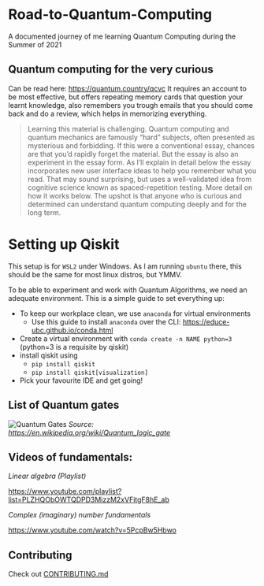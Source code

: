 # Road-to-Quantum-Computing
A documented journey of me learning Quantum Computing during the Summer of 2021

## Quantum computing for the very curious

Can be read here: https://quantum.country/qcvc
It requires an account to be most effective, but offers repeating memory cards that question your learnt knowledge, also remembers you trough emails that you should come back and do a review, which helps in memorizing everything.

> Learning this material is challenging. Quantum computing and quantum mechanics are famously “hard” subjects, often presented as mysterious and forbidding. If this were a conventional essay, chances are that you’d rapidly forget the material. But the essay is also an experiment in the essay form. As I’ll explain in detail below the essay incorporates new user interface ideas to help you remember what you read. That may sound surprising, but uses a well-validated idea from cognitive science known as spaced-repetition testing. More detail on how it works below. The upshot is that anyone who is curious and determined can understand quantum computing deeply and for the long term.
# Setting up Qiskit

This setup is for `WSL2` under Windows. As I am running `ubuntu` there, this should be the same for most linux distros, but YMMV.

To be able to experiment and work with Quantum Algorithms, we need an adequate environment. This is a simple guide to set everything up:

- To keep our workplace clean, we use `anaconda` for virtual environments
    - Use this guide to install `anaconda` over the CLI:
    https://educe-ubc.github.io/conda.html
- Create a virtual environment with `conda create -n NAME python=3` (python=3 is a requisite by qiskit)
- install qiskit using
    - `pip install qiskit`
    - `pip install qiskit[visualization]`
- Pick your favourite IDE and get going!


## List of Quantum gates

![Quantum Gates](https://upload.wikimedia.org/wikipedia/commons/thumb/e/e0/Quantum_Logic_Gates.png/1024px-Quantum_Logic_Gates.png)
_Source: https://en.wikipedia.org/wiki/Quantum_logic_gate_

## Videos of fundamentals:

_Linear algebra (Playlist)_ 

https://www.youtube.com/playlist?list=PLZHQObOWTQDPD3MizzM2xVFitgF8hE_ab


_Complex (imaginary) number fundamentals_ 

https://www.youtube.com/watch?v=5PcpBw5Hbwo

## Contributing

Check out [CONTRIBUTING.md](CONTRIBUTING.md)

